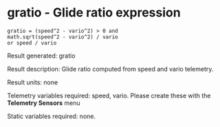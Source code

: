 # gratio - Glide ratio expression

    gratio = (speed^2 - vario^2) > 0 and
    math.sqrt(speed^2 - vario^2) / vario
    or speed / vario

Result generated: gratio

Result description: Glide ratio computed from speed and vario telemetry.

Result units: none

Telemetry variables required: speed, vario. Please create these with the __Telemetry Sensors__ menu

Static variables required: none.


